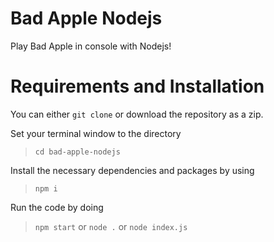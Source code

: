 # Bad Apple Nodejs

Play Bad Apple in console with Nodejs!

# Requirements and Installation

You can either `git clone` or download the repository as a zip.

Set your terminal window to the directory

> `cd bad-apple-nodejs`

Install the necessary dependencies and packages by using

> `npm i`

Run the code by doing

> `npm start` or `node .` or `node index.js`
